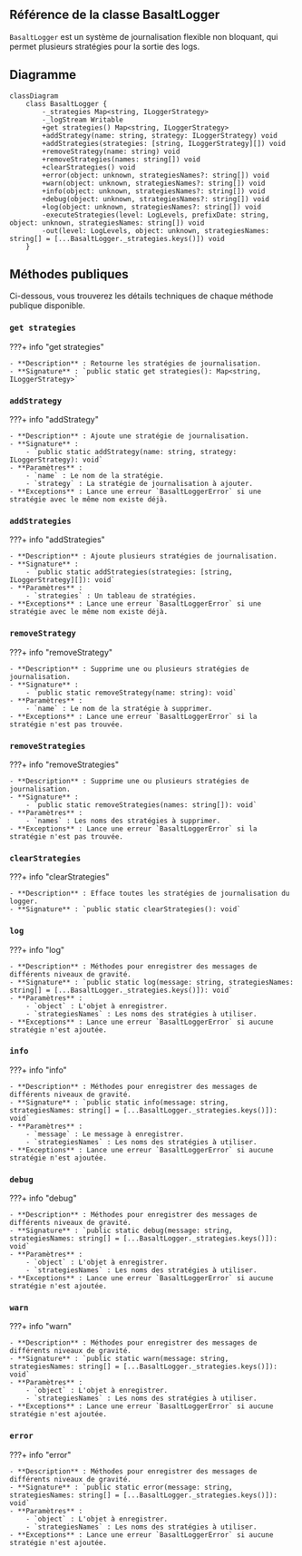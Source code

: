 ## **Référence de la classe BasaltLogger**

`BasaltLogger` est un système de journalisation flexible non bloquant, qui permet plusieurs stratégies pour la sortie des logs.

## **Diagramme**

```mermaid
classDiagram
    class BasaltLogger {
        -_strategies Map<string, ILoggerStrategy>
        -_logStream Writable
        +get strategies() Map<string, ILoggerStrategy>
        +addStrategy(name: string, strategy: ILoggerStrategy) void
        +addStrategies(strategies: [string, ILoggerStrategy][]) void
        +removeStrategy(name: string) void
        +removeStrategies(names: string[]) void
        +clearStrategies() void
        +error(object: unknown, strategiesNames?: string[]) void
        +warn(object: unknown, strategiesNames?: string[]) void
        +info(object: unknown, strategiesNames?: string[]) void
        +debug(object: unknown, strategiesNames?: string[]) void
        +log(object: unknown, strategiesNames?: string[]) void
        -executeStrategies(level: LogLevels, prefixDate: string, object: unknown, strategiesNames: string[]) void
        -out(level: LogLevels, object: unknown, strategiesNames: string[] = [...BasaltLogger._strategies.keys()]) void
    }
```

## **Méthodes publiques**

Ci-dessous, vous trouverez les détails techniques de chaque méthode publique disponible.

### `get strategies`

???+ info "get strategies"

    - **Description** : Retourne les stratégies de journalisation.
    - **Signature** : `public static get strategies(): Map<string, ILoggerStrategy>`

### `addStrategy`

???+ info "addStrategy"

    - **Description** : Ajoute une stratégie de journalisation.
    - **Signature** :
        - `public static addStrategy(name: string, strategy: ILoggerStrategy): void`
    - **Paramètres** :
        - `name` : Le nom de la stratégie.
        - `strategy` : La stratégie de journalisation à ajouter.
    - **Exceptions** : Lance une erreur `BasaltLoggerError` si une stratégie avec le même nom existe déjà.

### `addStrategies`

???+ info "addStrategies"

    - **Description** : Ajoute plusieurs stratégies de journalisation.
    - **Signature** :
        - `public static addStrategies(strategies: [string, ILoggerStrategy][]): void`
    - **Paramètres** :
        - `strategies` : Un tableau de stratégies.
    - **Exceptions** : Lance une erreur `BasaltLoggerError` si une stratégie avec le même nom existe déjà.

### `removeStrategy`

???+ info "removeStrategy"

    - **Description** : Supprime une ou plusieurs stratégies de journalisation.
    - **Signature** :
        - `public static removeStrategy(name: string): void`
    - **Paramètres** :
        - `name` : Le nom de la stratégie à supprimer.
    - **Exceptions** : Lance une erreur `BasaltLoggerError` si la stratégie n'est pas trouvée.

### `removeStrategies`

???+ info "removeStrategies"

    - **Description** : Supprime une ou plusieurs stratégies de journalisation.
    - **Signature** :
        - `public static removeStrategies(names: string[]): void`
    - **Paramètres** :
        - `names` : Les noms des stratégies à supprimer.
    - **Exceptions** : Lance une erreur `BasaltLoggerError` si la stratégie n'est pas trouvée.

### `clearStrategies`

???+ info "clearStrategies"

    - **Description** : Efface toutes les stratégies de journalisation du logger.
    - **Signature** : `public static clearStrategies(): void`

### `log`

???+ info "log"

    - **Description** : Méthodes pour enregistrer des messages de différents niveaux de gravité.
    - **Signature** : `public static log(message: string, strategiesNames: string[] = [...BasaltLogger._strategies.keys()]): void`
    - **Paramètres** :
        - `object` : L'objet à enregistrer.
        - `strategiesNames` : Les noms des stratégies à utiliser.
    - **Exceptions** : Lance une erreur `BasaltLoggerError` si aucune stratégie n'est ajoutée.

### `info`

???+ info "info"

    - **Description** : Méthodes pour enregistrer des messages de différents niveaux de gravité.
    - **Signature** : `public static info(message: string, strategiesNames: string[] = [...BasaltLogger._strategies.keys()]): void`
    - **Paramètres** :
        - `message` : Le message à enregistrer.
        - `strategiesNames` : Les noms des stratégies à utiliser.
    - **Exceptions** : Lance une erreur `BasaltLoggerError` si aucune stratégie n'est ajoutée.

### `debug`

???+ info "debug"

    - **Description** : Méthodes pour enregistrer des messages de différents niveaux de gravité.
    - **Signature** : `public static debug(message: string, strategiesNames: string[] = [...BasaltLogger._strategies.keys()]): void`
    - **Paramètres** :
        - `object` : L'objet à enregistrer.
        - `strategiesNames` : Les noms des stratégies à utiliser.
    - **Exceptions** : Lance une erreur `BasaltLoggerError` si aucune stratégie n'est ajoutée.

### `warn`

???+ info "warn"

    - **Description** : Méthodes pour enregistrer des messages de différents niveaux de gravité.
    - **Signature** : `public static warn(message: string, strategiesNames: string[] = [...BasaltLogger._strategies.keys()]): void`
    - **Paramètres** :
        - `object` : L'objet à enregistrer.
        - `strategiesNames` : Les noms des stratégies à utiliser.
    - **Exceptions** : Lance une erreur `BasaltLoggerError` si aucune stratégie n'est ajoutée.

### `error`

???+ info "error"

    - **Description** : Méthodes pour enregistrer des messages de différents niveaux de gravité.
    - **Signature** : `public static error(message: string, strategiesNames: string[] = [...BasaltLogger._strategies.keys()]): void`
    - **Paramètres** :
        - `object` : L'objet à enregistrer.
        - `strategiesNames` : Les noms des stratégies à utiliser.
    - **Exceptions** : Lance une erreur `BasaltLoggerError` si aucune stratégie n'est ajoutée.

